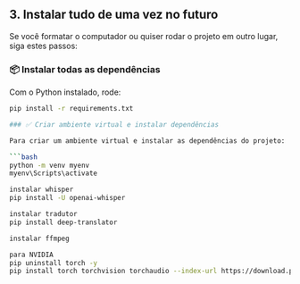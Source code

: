 ## 3. Instalar tudo de uma vez no futuro

Se você formatar o computador ou quiser rodar o projeto em outro lugar, siga estes passos:

### 📦 Instalar todas as dependências

Com o Python instalado, rode:

```bash
pip install -r requirements.txt

### ✅ Criar ambiente virtual e instalar dependências

Para criar um ambiente virtual e instalar as dependências do projeto:

```bash
python -m venv myenv
myenv\Scripts\activate

instalar whisper 
pip install -U openai-whisper

instalar tradutor
pip install deep-translator

instalar ffmpeg

para NVIDIA
pip uninstall torch -y
pip install torch torchvision torchaudio --index-url https://download.pytorch.org/whl/cu118

